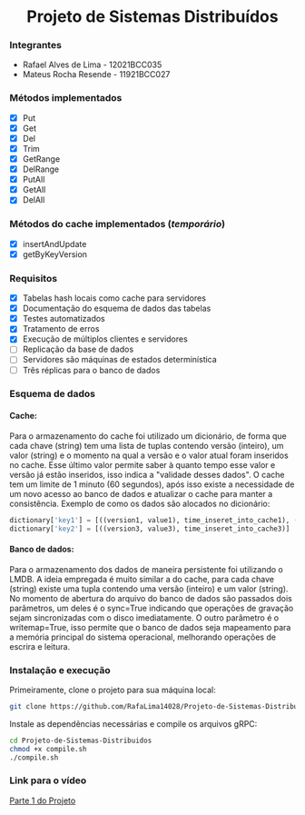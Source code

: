 <h1 align="center">Projeto de Sistemas Distribuídos</h1>

### Integrantes

* Rafael Alves de Lima - 12021BCC035
* Mateus Rocha Resende - 11921BCC027

### Métodos implementados

- [x] Put
- [x] Get
- [x] Del
- [x] Trim
- [x] GetRange
- [x] DelRange
- [x] PutAll
- [x] GetAll
- [x] DelAll

### Métodos do cache implementados (*temporário*)

- [x] insertAndUpdate
- [x] getByKeyVersion

### Requisitos

- [x] Tabelas hash locais como cache para servidores
- [x] Documentação do esquema de dados das tabelas
- [x] Testes automatizados
- [x] Tratamento de erros
- [x] Execução de múltiplos clientes e servidores
- [ ] Replicação da base de dados
- [ ] Servidores são máquinas de estados determinística
- [ ] Três réplicas para o banco de dados

### Esquema de dados

#### Cache:

Para o armazenamento do cache foi utilizado um dicionário,
de forma que cada chave (string) tem uma lista de tuplas contendo
versão (inteiro), um valor (string) e o momento na qual a versão e
o valor atual foram inseridos no cache. Esse último valor permite
saber à quanto tempo esse valor e versão já estão inseridos, isso indica
a "validade desses dados". O cache tem um limite de 1 minuto (60 segundos),
após isso existe a necessidade de um novo acesso ao banco de dados e
atualizar o cache para manter a consistência. Exemplo de como os dados
são alocados no dicionário:

```python
dictionary['key1'] = [((version1, value1), time_inseret_into_cache1), ((version2, value2), time_inseret_into_cache2), ...]
dictionary['key2'] = [((version3, value3), time_inseret_into_cache3)]
```

#### Banco de dados:

Para o armazenamento dos dados de maneira persistente foi utilizando o LMDB.
A ideia empregada é muito similar a do cache, para cada chave (string) existe
uma tupla contendo uma versão (inteiro) e um valor (string). No momento de abertura
do arquivo do banco de dados são passados dois parâmetros, um deles é o 
sync=True indicando que operações de gravação sejam sincronizadas com o disco
imediatamente. O outro parâmetro é o writemap=True, isso permite que o banco
de dados seja mapeamento para a memória principal do sistema operacional,
melhorando operações de escrira e leitura.

### Instalação e execução

Primeiramente, clone o projeto para sua máquina local:

```bash
git clone https://github.com/RafaLima14028/Projeto-de-Sistemas-Distribuidos.git
```

Instale as dependências necessárias e compile os arquivos gRPC:

```bash
cd Projeto-de-Sistemas-Distribuidos
chmod +x compile.sh
./compile.sh
```

### Link para o vídeo

[Parte 1 do Projeto](https://youtu.be/9ZDFBH2iPKQ)
